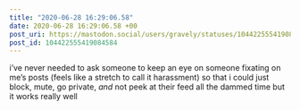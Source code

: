 ```yaml
---
title: "2020-06-28 16:29:06.58"
date: 2020-06-28 16:29:06.58 +00
post_uri: https://mastodon.social/users/gravely/statuses/104422555419084584
post_id: 104422555419084584
---
```

i’ve never needed to ask someone to keep an eye on someone fixating on me’s posts (feels like a stretch to call it harassment) so that i could just block, mute, go private, _and_ not peek at their feed all the dammed time but it works really well


